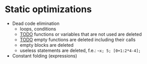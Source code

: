 # Static optimizations #

  * Dead code elimination
    * loops, conditions
    * [TODO](TODO.md) functions or variables that are not used are deleted
    * [TODO](TODO.md) empty functions are deleted including their calls
    * empty blocks are deleted
    * useless statements are deleted, f.e.: `~x; 5; [0+1:2*4-4];`
  * Constant folding (expressions)